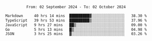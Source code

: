 <div align="center">
<p style="text-align: center;">
<!--START_SECTION:waka-->

```txt
From: 02 September 2024 - To: 02 October 2024

Markdown     40 hrs 14 mins  █████████▓░░░░░░░░░░░░░░░   38.30 %
TypeScript   39 hrs 53 mins  █████████▒░░░░░░░░░░░░░░░   37.96 %
JavaScript   9 hrs 27 mins   ██▒░░░░░░░░░░░░░░░░░░░░░░   09.00 %
Go           5 hrs 13 mins   █▒░░░░░░░░░░░░░░░░░░░░░░░   04.98 %
JSON         3 hrs 25 mins   ▓░░░░░░░░░░░░░░░░░░░░░░░░   03.26 %
```

<!--END_SECTION:waka-->
</p>
</div>
